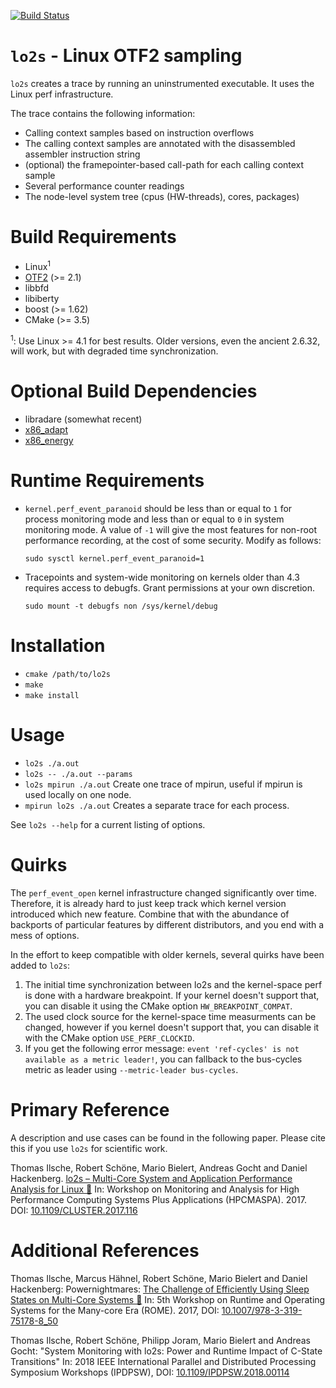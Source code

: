 [![Build Status](https://travis-ci.org/tud-zih-energy/lo2s.svg?branch=master)](https://travis-ci.org/tud-zih-energy/lo2s)

# `lo2s` - Linux OTF2 sampling

`lo2s` creates a trace by running an uninstrumented executable. It uses the Linux perf
infrastructure.

The trace contains the following information:

 * Calling context samples based on instruction overflows
 * The calling context samples are annotated with the disassembled assembler instruction string
 * (optional) the framepointer-based call-path for each calling context sample
 * Several performance counter readings
 * The node-level system tree (cpus (HW-threads), cores, packages)

# Build Requirements

 * Linux<sup>1</sup>
 * [OTF2](http://www.vi-hps.org/projects/score-p/index.html) (>= 2.1)
 * libbfd
 * libiberty
 * boost (>= 1.62)
 * CMake (>= 3.5)
 
<sup>1</sup>: Use Linux >= 4.1 for best results. Older versions, even the ancient 2.6.32, will work, but with degraded time synchronization.
 
# Optional Build Dependencies

 * libradare (somewhat recent)
 * [x86_adapt](https://github.com/tud-zih-energy/x86_adapt)
 * [x86_energy](https://github.com/tud-zih-energy/x86_energy)


# Runtime Requirements

 * `kernel.perf_event_paranoid` should be less than or equal to `1` for process monitoring mode and less than or equal to `0` in system monitoring mode. A value of `-1` will give the most features for non-root performance recording, at the cost of some security. Modify as follows:

   `sudo sysctl kernel.perf_event_paranoid=1`
   
 * Tracepoints and system-wide monitoring on kernels older than 4.3 requires access to debugfs. Grant permissions at your own discretion.
 
   `sudo mount -t debugfs non /sys/kernel/debug`
   

# Installation

 * `cmake /path/to/lo2s`
 * `make`
 * `make install`

# Usage

 * `lo2s ./a.out`
 * `lo2s -- ./a.out --params`
 * `lo2s mpirun ./a.out` Create one trace of mpirun, useful if mpirun is used locally on one node.
 * `mpirun lo2s ./a.out` Creates a separate trace for each process.
 
See `lo2s --help` for a current listing of options.

# Quirks

The `perf_event_open` kernel infrastructure changed significantly over time.
Therefore, it is already hard to just keep track which kernel version introduced which new feature. 
Combine that with the abundance of backports of particular features by different distributors, and you end with a mess of options.

In the effort to keep compatible with older kernels, several quirks have been added to `lo2s`:

1. The initial time synchronization between lo2s and the kernel-space perf is done with a hardware breakpoint. If your kernel doesn't support that, you can disable it using the CMake option `HW_BREAKPOINT_COMPAT`.
2. The used clock source for the kernel-space time measurments can be changed, however if you kernel doesn't support that, you can disable it with the CMake option `USE_PERF_CLOCKID`.
3. If you get the following error message: `event 'ref-cycles' is not available as a metric leader!`, you can fallback to the bus-cycles metric as leader using `--metric-leader bus-cycles`.

# Primary Reference

A description and use cases can be found in the following paper. Please cite this if you use `lo2s` for scientific work.

Thomas Ilsche, Robert Schöne, Mario Bielert, Andreas Gocht and Daniel Hackenberg. [lo2s – Multi-Core System and Application Performance Analysis for Linux 📕](https://tu-dresden.de/zih/forschung/ressourcen/dateien/projekte/haec/lo2s.pdf) In: Workshop on Monitoring and Analysis for High Performance Computing Systems Plus Applications (HPCMASPA). 2017. DOI: [10.1109/CLUSTER.2017.116](https://doi.org/10.1109/CLUSTER.2017.116)

# Additional References

Thomas Ilsche, Marcus Hähnel, Robert Schöne, Mario Bielert and Daniel Hackenberg: Powernightmares: [The Challenge of Efficiently Using Sleep States on Multi-Core Systems 📕](https://tu-dresden.de/zih/forschung/ressourcen/dateien/projekte/haec/powernightmares.pdf) In: 5th Workshop on Runtime and Operating Systems for the Many-core Era (ROME). 2017, DOI: [10.1007/978-3-319-75178-8_50](https://doi.org/10.1007/978-3-319-75178-8_50)

Thomas Ilsche, Robert Schöne, Philipp Joram, Mario Bielert and Andreas Gocht: "System Monitoring with lo2s: Power and Runtime Impact of C-State Transitions" In: 2018 IEEE International Parallel and Distributed Processing Symposium Workshops (IPDPSW), DOI: [10.1109/IPDPSW.2018.00114](https://doi.org/10.1109/IPDPSW.2018.00114)
